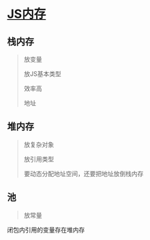 # [JS内存](https://juejin.cn/post/6844904084110065677)

## 栈内存

> 放变量
>
> 放JS基本类型
>
> 效率高
>
> 地址

## 堆内存

> 放复杂对象
>
> 放引用类型
>
> 要动态分配地址空间，还要把地址放倒栈内存

## 池

> 放常量





闭包内引用的变量存在堆内存